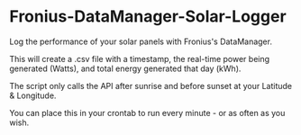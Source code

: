 Fronius-DataManager-Solar-Logger
================================

Log the performance of your solar panels with Fronius's DataManager.

This will create a .csv file with a timestamp, the real-time power being generated (Watts), and total energy generated that day (kWh).

The script only calls the API after sunrise and before sunset at your Latitude & Longitude.

You can place this in your crontab to run every minute - or as often as you wish.
